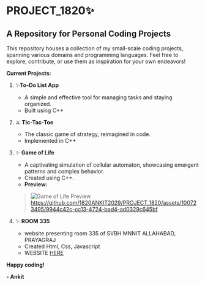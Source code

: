 #  PROJECT_1820✨

## A Repository for Personal Coding Projects

This repository houses a collection of my small-scale coding projects, spanning various domains and programming languages. Feel free to explore, contribute, or use them as inspiration for your own endeavors!

**Current Projects:**

1. ✨**To-Do List App** 
    - A simple and effective tool for managing tasks and staying organized.
    - Built using C++

2. ⚔️ **Tic-Tac-Toe**
    - The classic game of strategy, reimagined in code.
    - Implemented in C++

3. ✨ **Game of Life**
    - A captivating simulation of cellular automaton, showcasing emergent patterns and complex behavior.
    - Created using C++.
    - **Preview:**
    
    > ![Game of Life Preview](https://github.com/1820ANKIT2029/PROJECT_1820/assets/100723495/37950408-ebbc-4a2d-b299-61c9b9b4d94b)
    > https://github.com/1820ANKIT2029/PROJECT_1820/assets/100723495/9944c42c-cc13-4724-bad4-ad0329c645bf

4. ✨ **ROOM 335**
    - website presenting room 335 of SVBH MNNIT ALLAHABAD, PRAYAGRAJ
    - Created Html, Css, Javascript
    - WEBSITE [HERE](https://1820ankit2029.github.io/PROJECT1820/ROOM335/index.html)

**Happy coding!**

**- Ankit**
